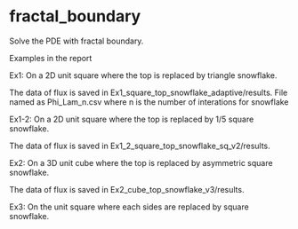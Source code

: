 # fractal_boundary
Solve the PDE with fractal boundary. 

Examples in the report

Ex1: On a 2D unit square where the top is replaced by triangle snowflake. 

The data of flux is saved in Ex1_square_top_snowflake_adaptive/results. 
File named as Phi_Lam_n.csv where n is the number of interations for snowflake

Ex1-2: On a 2D unit square where the top is replaced by 1/5 square snowflake. 

The data of flux is saved in Ex1_2_square_top_snowflake_sq_v2/results.

Ex2: On a 3D unit cube where the top is replaced by asymmetric square snowflake. 

The data of flux is saved in Ex2_cube_top_snowflake_v3/results.

Ex3: On the unit square where each sides are replaced by square snowflake.

